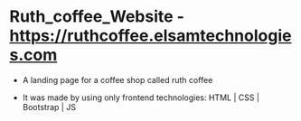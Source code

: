 # Ruth_coffee_Website - https://ruthcoffee.elsamtechnologies.com

- A landing page for a coffee shop called ruth coffee

- It was made by using only frontend technologies:  HTML | CSS | Bootstrap | JS
